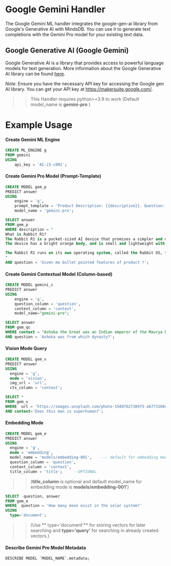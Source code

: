 # Google Gemini Handler
The Google Gemini ML handler integrates the google-gen-ai library from Google's Generative AI with MindsDB. You can use it to generate text completions with the Gemini Pro model for your existing text data.

## Google Generative AI (Google Gemini)
Google Generative AI is a library that provides access to powerful language models for text generation. More information about the Google Generative AI library can be found [here](https://github.com/GoogleCloudPlatform/generative-ai).

*Note:* Ensure you have the necessary API key for accessing the Google gen AI library. You can get your API key at https://makersuite.google.com/. 

>> This Handler requires python>=3.9 to work
>> (Default model_name is **gemini-pro** )

# Example Usage

#### Create Gemini ML Engine
```sql
CREATE ML_ENGINE g
FROM gemini
USING
    api_key = 'AI-i5-c001';
```


#### Create Gemini Pro Model (Prompt-Template)
```sql
CREATE MODEL gem_p
PREDICT answer
USING
    engine = 'g',
    prompt_template = 'Product Description: {{description}}. Question: {{question}}. Answer:',
    model_name = 'gemini-pro';
```

```sql
SELECT answer
FROM gem_p
WHERE description = "
What is Rabbit R1?
The Rabbit R1 is a pocket-sized AI device that promises a simpler and more intuitive way to interact with technology. Instead of being app-driven, the device relies on an AI model called LAMB (large action model) to understand your instructions and complete tasks autonomously.
The device has a bright orange body, and is small and lightweight with a touchscreen, scroll wheel, and a talk button. There is also a rotating camera that functions as eyes of the device.

The Rabbit R1 runs on its own operating system, called the Rabbit OS, that eliminates the need for app stores and downloads, requiring only natural language voice input to navigate. The initial version supports integration with the likes of Uber, Spotify, and Amazon, with the AI able to train and learn using other apps in the future.
"
AND question = 'Given me bullet pointed features of product ?';
```



#### Create Gemini Contextual Model (Column-based)
```sql
CREATE MODEL gemini_c
PREDICT answer
USING
    engine = 'g',
    question_column = 'question',
    context_column = 'context',
    model_name="gemini-pro";
```
```sql
SELECT answer
FROM gem_qc
WHERE context = "Ashoka the Great was an Indian emperor of the Maurya Dynasty who ruled from 268 to 232 BCE. He is regarded as one of India's greatest emperors, known for his extensive empire, his efforts to spread Buddhism, and his commitment to non-violence and peaceful coexistence."
AND question = 'Ashoka was from which dynasty?';
```


#### Vision Mode Query
```sql
CREATE MODEL gem_v
PREDICT answer
USING
  engine = 'g',
  mode = 'vision',
  img_url = 'url',
  ctx_column = 'context';
```

```sql
SELECT *
FROM gem_v
WHERE  url = 'https://images.unsplash.com/photo-1589762738975-a6773160c7d7?q=80&w=1374&auto=format&fit=crop&ixlib=rb-4.0.3&ixid=M3wxMjA3fDB8MHxwaG90by1wYWdlfHx8fGVufDB8fHx8fA%3D%3D'
AND context='Does this man is superhuman?';
```

#### Embedding Mode 
```sql
CREATE MODEL gem_e
PREDICT answer
USING
  engine = 'g',
  mode = 'embedding',
  model_name = 'models/embedding-001',    --- default for embedding mode
  question_column = 'question',
  context_column = 'context',
  title_column = 'title';     --OPTIONAL
```
>> (**title_column** is optional and default model_name for embedding mode is **models/embedding-001'**)

```sql
SELECT  question, answer
FROM gem_e
WHERE  question = 'How many moon exist in the solar system?'
USING 
  type='document';
```
>>(Use ** type='document'** for storing vectors for later searching and **type='query'** for searching in already created vectors.)

#### Describe Gemini Pro Model Metadata
```sql
DESCRIBE MODEL `MODEL_NAME`.metadata;
```